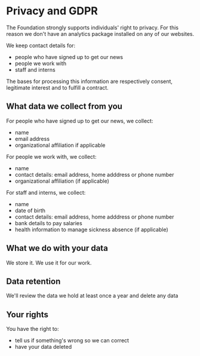 # Privacy and GDPR

The Foundation strongly supports individuals' right to privacy. For this reason we don't have an analytics package installed on any of our websites.

We keep contact details for:

* people who have signed up to get our news
* people we work with
* staff and interns

The bases for processing this information are respectively consent, legitimate interest and to fulfill a contract.

## What data we collect from you

For people who have signed up to get our news, we collect:

* name
* email address
* organizational affiliation if applicable

For people we work with, we collect:

* name
* contact details: email address, home adddress or phone number
* organizational affiliation (if applicable)

For staff and interns, we collect:

* name
* date of birth
* contact details: email address, home adddress or phone number
* bank details to pay salaries
* health information to manage sickness absence (if applicable)

## What we do with your data

We store it. We use it for our work. 

## Data retention

We'll review the data we hold at least once a year and delete any data 

## Your rights

You have the right to:
- tell us if something's wrong so we can correct
- have your data deleted 